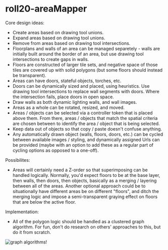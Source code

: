 # roll20-areaMapper

Core design ideas:
- Create areas based on drawing tool unions.
- Expand areas based on drawing tool unions.
- Remove from areas based on drawing tool intersections.
- Floorplans and walls of an area can be managed separetely - walls are initially built around the border of an area, but use drawing tool intersections to create gaps in walls.
- Floors are constructed of larger tile sets, and negative space of those tiles are covered up with solid polygons (but some floors should instead be transparent).
- Areas can have doors, stateful objects, torches, etc.
- Doors can be dynamically sized and placed, using heuristics. Use drawing tool intersections to replace wall segments with doors. Where the intersection fails, place doors in open space.
- Draw walls as both dynamic lighting walls, and wall images.
- Areas as a whole can be rotated, resized, and moved.
- Areas / objects can be selected via a controller token that is placed above them. From there, areas / objects that match the spatial criteria are chosen between to identify the area / object that is being selected.
- Keep data out of objects so that copy / paste doesn't confuse anything.
- Any automatically drawn object (walls, floors, doors, etc.) can be cycled between available images / styling, and dynamically assigned Urls can be provided (maybe with an option to add these as a regular part of cycling options as opposed to a one-off).

Possibilites:
- Areas will certainly need a Z-order so that superimposing can be handled logically. Normally, you'd expect floors to be at the base layer, then walls, then doors, then objects, basically as a merging / layering between all of the areas. Another optional approach could be to situationally have different areas be on different "floors", and ditch the merging logic and impose a semi-transparent graying effect on floors that are below the active floor.

Implementation:
- All of the polygon logic should be handled as a clustered graph algorithm. For fun, don't do research on others' approaches to this, but do it from scratch.

![graph algorithms!](http://i.imgur.com/QUJJXA5.jpg)
